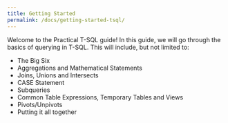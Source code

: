 ```yaml
---
title: Getting Started
permalink: /docs/getting-started-tsql/
---
```


Welcome to the Practical T-SQL guide! In this guide, we will go through the basics of querying in T-SQL. This will include, but not limited to:

* The Big Six
* Aggregations and Mathematical Statements
* Joins, Unions and Intersects
* CASE Statement
* Subqueries
* Common Table Expressions, Temporary Tables and Views
* Pivots/Unpivots
* Putting it all together
